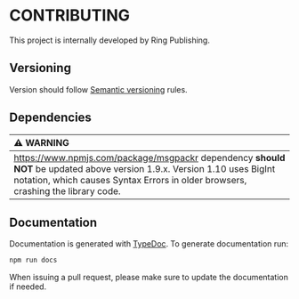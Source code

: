# CONTRIBUTING

This project is internally developed by Ring Publishing.

## Versioning

Version should follow [Semantic versioning](https://semver.org/) rules.

## Dependencies

| :warning: WARNING                                                                                                                                                                                            |
|:-------------------------------------------------------------------------------------------------------------------------------------------------------------------------------------------------------------|
| https://www.npmjs.com/package/msgpackr dependency **should NOT** be updated above version 1.9.x. Version 1.10 uses BigInt notation, which causes Syntax Errors in older browsers, crashing the library code. |

## Documentation

Documentation is generated with [TypeDoc](https://typedoc.org/). To generate documentation run:

```bash
npm run docs
```

When issuing a pull request, please make sure to update the documentation if needed.
